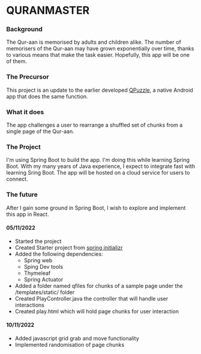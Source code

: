 # QURANMASTER

### Background

The Qur-aan is memorised by adults and children alike. The number of memorisers of the Qur-aan may have grown exponentially over time, thanks to various means that make the task easier. Hopefully, this app will be one of them.

### The Precursor

This project is an update to the earlier developed [QPuzzle](https://play.google.com/store/apps/details?id=com.haneef.qpuzzlecomplete), a native Android app that does the same function.

### What it does

The app challenges a user to rearrange a shuffled set of chunks from a single page of the Qur-aan.

### The Project

I'm using Spring Boot to build the app. I'm doing this while learning Spring Boot. With my many years of Java experience, I expect to integrate fast with learning Sring Boot. The app will be hosted on a cloud service for users to connect.

### The future

After I gain some ground in Spring Boot, I wish to explore and implement this app in React.

#### 05/11/2022
* Started the project
* Created Starter project from [spring initializr](http://start.spring.io)
* Added the following dependencies:
    - Spring web
    - Sping Dev tools
    - Thymeleaf
    - Spring Actuator
* Added a folder named qfiles for chunks of a sample page under the /templates/static/ folder 
* Created PlayController.java the controller that will handle user interactions
* Created play.html which will hold page chunks for user interaction

#### 10/11/2022
* Added javascript grid grab and move functionality
* Implemented randomisation of page chunks